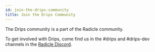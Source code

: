 ```yaml
---
id: join-the-drips-community
title: Join the Drips Community
---
```


The Drips community is a part of the Radicle community.

To get involved with Drips, come find us in the #drips and #drips-dev channels in the [Radicle Discord][rd].

[rd]: https://discord.gg/9HngY3wjWd

